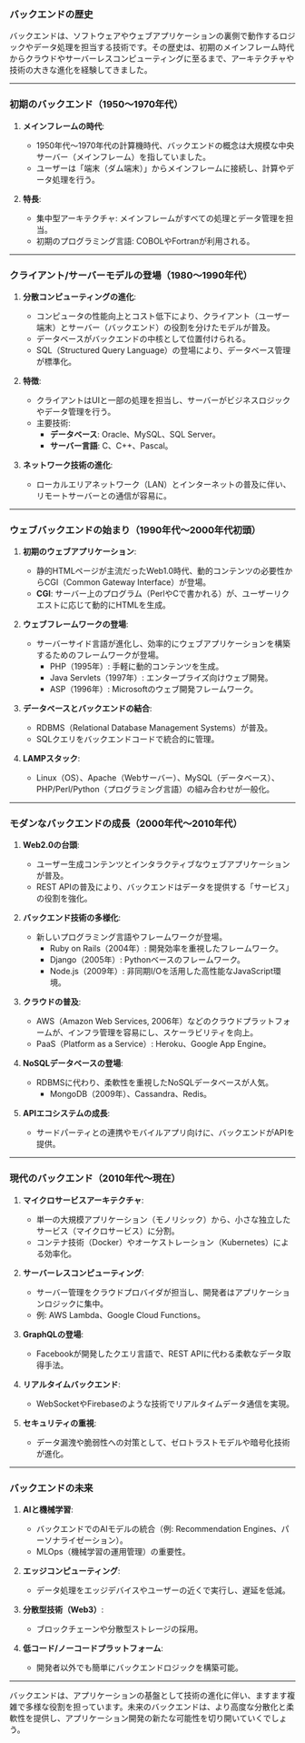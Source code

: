 ### **バックエンドの歴史**  

バックエンドは、ソフトウェアやウェブアプリケーションの裏側で動作するロジックやデータ処理を担当する技術です。その歴史は、初期のメインフレーム時代からクラウドやサーバーレスコンピューティングに至るまで、アーキテクチャや技術の大きな進化を経験してきました。

---

### **初期のバックエンド（1950〜1970年代）**
1. **メインフレームの時代**:
   - 1950年代〜1970年代の計算機時代、バックエンドの概念は大規模な中央サーバー（メインフレーム）を指していました。
   - ユーザーは「端末（ダム端末）」からメインフレームに接続し、計算やデータ処理を行う。

2. **特長**:
   - 集中型アーキテクチャ: メインフレームがすべての処理とデータ管理を担当。
   - 初期のプログラミング言語: COBOLやFortranが利用される。

---

### **クライアント/サーバーモデルの登場（1980〜1990年代）**
1. **分散コンピューティングの進化**:
   - コンピュータの性能向上とコスト低下により、クライアント（ユーザー端末）とサーバー（バックエンド）の役割を分けたモデルが普及。
   - データベースがバックエンドの中核として位置付けられる。
   - SQL（Structured Query Language）の登場により、データベース管理が標準化。

2. **特徴**:
   - クライアントはUIと一部の処理を担当し、サーバーがビジネスロジックやデータ管理を行う。
   - 主要技術:
     - **データベース**: Oracle、MySQL、SQL Server。
     - **サーバー言語**: C、C++、Pascal。

3. **ネットワーク技術の進化**:
   - ローカルエリアネットワーク（LAN）とインターネットの普及に伴い、リモートサーバーとの通信が容易に。

---

### **ウェブバックエンドの始まり（1990年代〜2000年代初頭）**
1. **初期のウェブアプリケーション**:
   - 静的HTMLページが主流だったWeb1.0時代、動的コンテンツの必要性からCGI（Common Gateway Interface）が登場。
   - **CGI**: サーバー上のプログラム（PerlやCで書かれる）が、ユーザーリクエストに応じて動的にHTMLを生成。

2. **ウェブフレームワークの登場**:
   - サーバーサイド言語が進化し、効率的にウェブアプリケーションを構築するためのフレームワークが登場。
     - PHP（1995年）: 手軽に動的コンテンツを生成。
     - Java Servlets（1997年）: エンタープライズ向けウェブ開発。
     - ASP（1996年）: Microsoftのウェブ開発フレームワーク。

3. **データベースとバックエンドの結合**:
   - RDBMS（Relational Database Management Systems）が普及。
   - SQLクエリをバックエンドコードで統合的に管理。

4. **LAMPスタック**:
   - Linux（OS）、Apache（Webサーバー）、MySQL（データベース）、PHP/Perl/Python（プログラミング言語）の組み合わせが一般化。

---

### **モダンなバックエンドの成長（2000年代〜2010年代）**
1. **Web2.0の台頭**:
   - ユーザー生成コンテンツとインタラクティブなウェブアプリケーションが普及。
   - REST APIの普及により、バックエンドはデータを提供する「サービス」の役割を強化。

2. **バックエンド技術の多様化**:
   - 新しいプログラミング言語やフレームワークが登場。
     - Ruby on Rails（2004年）: 開発効率を重視したフレームワーク。
     - Django（2005年）: Pythonベースのフレームワーク。
     - Node.js（2009年）: 非同期I/Oを活用した高性能なJavaScript環境。

3. **クラウドの普及**:
   - AWS（Amazon Web Services, 2006年）などのクラウドプラットフォームが、インフラ管理を容易にし、スケーラビリティを向上。
   - PaaS（Platform as a Service）: Heroku、Google App Engine。

4. **NoSQLデータベースの登場**:
   - RDBMSに代わり、柔軟性を重視したNoSQLデータベースが人気。
     - MongoDB（2009年）、Cassandra、Redis。

5. **APIエコシステムの成長**:
   - サードパーティとの連携やモバイルアプリ向けに、バックエンドがAPIを提供。

---

### **現代のバックエンド（2010年代〜現在）**
1. **マイクロサービスアーキテクチャ**:
   - 単一の大規模アプリケーション（モノリシック）から、小さな独立したサービス（マイクロサービス）に分割。
   - コンテナ技術（Docker）やオーケストレーション（Kubernetes）による効率化。

2. **サーバーレスコンピューティング**:
   - サーバー管理をクラウドプロバイダが担当し、開発者はアプリケーションロジックに集中。
   - 例: AWS Lambda、Google Cloud Functions。

3. **GraphQLの登場**:
   - Facebookが開発したクエリ言語で、REST APIに代わる柔軟なデータ取得手法。

4. **リアルタイムバックエンド**:
   - WebSocketやFirebaseのような技術でリアルタイムデータ通信を実現。

5. **セキュリティの重視**:
   - データ漏洩や脆弱性への対策として、ゼロトラストモデルや暗号化技術が進化。

---

### **バックエンドの未来**
1. **AIと機械学習**:
   - バックエンドでのAIモデルの統合（例: Recommendation Engines、パーソナライゼーション）。
   - MLOps（機械学習の運用管理）の重要性。

2. **エッジコンピューティング**:
   - データ処理をエッジデバイスやユーザーの近くで実行し、遅延を低減。

3. **分散型技術（Web3）**:
   - ブロックチェーンや分散型ストレージの採用。

4. **低コード/ノーコードプラットフォーム**:
   - 開発者以外でも簡単にバックエンドロジックを構築可能。

---

バックエンドは、アプリケーションの基盤として技術の進化に伴い、ますます複雑で多様な役割を担っています。未来のバックエンドは、より高度な分散化と柔軟性を提供し、アプリケーション開発の新たな可能性を切り開いていくでしょう。
